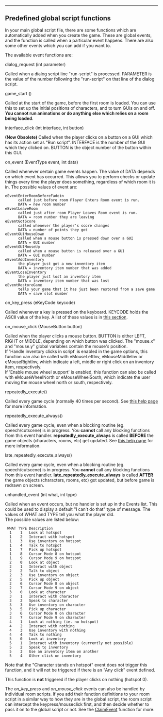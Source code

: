 []()


------------------------------------------------------------------------

Predefined global script functions
----------------------------------

In your main global script file, there are some functions which are
automatically added when you create the game. These are global events,
and the function is called when a particular event happens. There are
also some other events which you can add if you want to.

The available event functions are:

dialog\_request (int parameter)

Called when a dialog script line "run-script" is processed. PARAMETER is
the value of the number following the "run-script" on that line of the
dialog script.

game\_start ()

Called at the start of the game, before the first room is loaded. You
can use this to set up the initial positions of characters, and to turn
GUIs on and off. **You cannot run animations or do anything else which
relies on a room being loaded**.

interface\_click (int interface, int button)

**(Now Obsolete)** Called when the player clicks on a button on a GUI
which has its action set as "Run script". INTERFACE is the number of the
GUI which they clicked on. BUTTON is the object number of the button
within this GUI.

on\_event (EventType event, int data)

Called whenever certain game events happen. The value of DATA depends on
which event has occurred. This allows you to perform checks or update
things every time the player does something, regardless of which room it
is in. The possible values of event are:


    eEventEnterRoomBeforeFadein
          called just before room Player Enters Room event is run.
          DATA = new room number
    eEventLeaveRoom
          called just after room Player Leaves Room event is run.
          DATA = room number they are leaving
    eEventGotScore
          called whenever the player's score changes
          DATA = number of points they got
    eEventGUIMouseDown
          called when a mouse button is pressed down over a GUI
          DATA = GUI number
    eEventGUIMouseUp
          called when a mouse button is released over a GUI
          DATA = GUI number
    eEventAddInventory
          the player just got a new inventory item
          DATA = inventory item number that was added
    eEventLoseInventory
          the player just lost an inventory item
          DATA = inventory item number that was lost
    eEventRestoreGame
          tells your game that it has just been restored from a save game
          DATA = save slot number

on\_key\_press (eKeyCode keycode)

Called whenever a key is pressed on the keyboard. KEYCODE holds the
ASCII value of the key. A list of these values is in [this
section](ags85#ASCIIcodes).

on\_mouse\_click (MouseButton button)

Called when the player clicks a mouse button. BUTTON is either LEFT,
RIGHT or MIDDLE, depending on which button was clicked. The "mouse.x"
and "mouse.y" global variables contain the mouse's position.\
If 'Handle inventory clicks in script' is enabled in the game options,
this function can also be called with eMouseLeftInv, eMouseMiddleInv or
eMouseRightInv, which indicate a left, middle or right click on an
inventory item, respectively.\
If 'Enable mouse wheel support' is enabled, this function can also be
called with eMouseWheelNorth or eMouseWheelSouth, which indicate the
user moving the mouse wheel north or south, respectively.

repeatedly\_execute()

Called every game cycle (normally 40 times per second). See [this help
page](ags41#RepExec) for more information.

repeatedly\_execute\_always()

Called every game cycle, even when a blocking routine (eg.
speech/cutscene) is in progress. You **cannot** call any blocking
functions from this event handler. **repeatedly\_execute\_always** is
called **BEFORE** the game objects (characters, rooms, etc) get updated.
See [this help page](ags41#RepExec) for more information.

late\_repeatedly\_execute\_always()

Called every game cycle, even when a blocking routine (eg.
speech/cutscene) is in progress. You **cannot** call any blocking
functions from this event handler. **late\_repeatedly\_execute\_always**
is called **AFTER** the game objects (characters, rooms, etc) got
updated, but before game is redrawn on screen.

unhandled\_event (int what, int type)

Called when an event occurs, but no handler is set up in the Events
list. This could be used to display a default "I can't do that" type of
message. The values of WHAT and TYPE tell you what the player did.\
The possible values are listed below:


     WHAT TYPE Description
      1    1   Look at hotspot
      1    2   Interact with hotspot
      1    3   Use inventory on hotspot
      1    4   Talk to hotspot
      1    7   Pick up hotspot
      1    8   Cursor Mode 8 on hotspot
      1    9   Cursor Mode 9 on hotspot
      2    0   Look at object
      2    1   Interact with object
      2    2   Talk to object
      2    3   Use inventory on object
      2    5   Pick up object
      2    6   Cursor Mode 8 on object
      2    7   Cursor Mode 9 on object
      3    0   Look at character
      3    1   Interact with character
      3    2   Speak to character
      3    3   Use inventory on character
      3    5   Pick up character
      3    6   Cursor Mode 8 on character
      3    7   Cursor Mode 9 on character
      4    1   Look at nothing (ie. no hotspot)
      4    2   Interact with nothing
      4    3   Use inventory with nothing
      4    4   Talk to nothing
      5    0   Look at inventory
      5    1   Interact with inventory (currently not possible)
      5    2   Speak to inventory
      5    3   Use an inventory item on another
      5    4   Other click on inventory

Note that the "Character stands on hotspot" event does not trigger this
function, and it will not be triggered if there is an "Any click" event
defined.

This function is **not** triggered if the player clicks on nothing
(hotspot 0).

The *on\_key\_press* and *on\_mouse\_click* events can also be handled
by individual room scripts. If you add their function definitions to
your room script in a similar way to how they are in the global script,
the room script can intercept the keypress/mouseclick first, and then
decide whether to pass it on to the global script or not. See the
[ClaimEvent](ags54#ClaimEvent) function for more.
